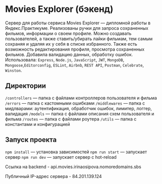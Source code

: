 # Movies Explorer (бэкенд)

Сервер для работы сервиса Movies Explorer — дипломной работы в Яндекс.Практикуме.
Реализованы ручки для запроса сохраненных фильмов, информации о своем профиле. Можно создавать пользователей, а 
также ставить/убирать лайки фильмам, тем самым сохраняя и удаляя их у себя в списке избранного. Также есть возможность 
редактирования профиля, просмотра сохраненных фильмов. Добавила валидацию данных, обработку ошибок.
Использовала: `Express`, `Node.js`, `JavaScript`, `JWT`, `MongoDB`, `Mongoose`,`Editorconfig`, `ESLint`, `Airbnb`, `REST API`, 
`Postman`, `Celebrate`, `Winston`.

## Директории
 
`/controllers` — папка с файлами контроллеров пользователя и фильма
`/errors` — папка с кастомными ошибками
`/middlewares` — папка с мидлварами: аутентификация, обработчик ошибок, лимитер, логгер, валидация
`/models` — папка с файлами описания схем пользователя и фильма
`/routes` — папка с файлами роутера
`/utils` — папка с константами и конфигурацией

## Запуск проекта

`npm install` — установка зависимостей
`npm run start` — запускает сервер
`npm run dev` — запускает сервер с hot-reload

Ссылка на backend - api.movies.irinaosipova.nomoredomains.sbs

Публичный IP-адрес сервера - 84.201.139.124
